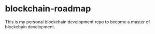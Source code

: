 # blockchain-roadmap
This is my personal blockchain development repo to become a master of blockchain development.
